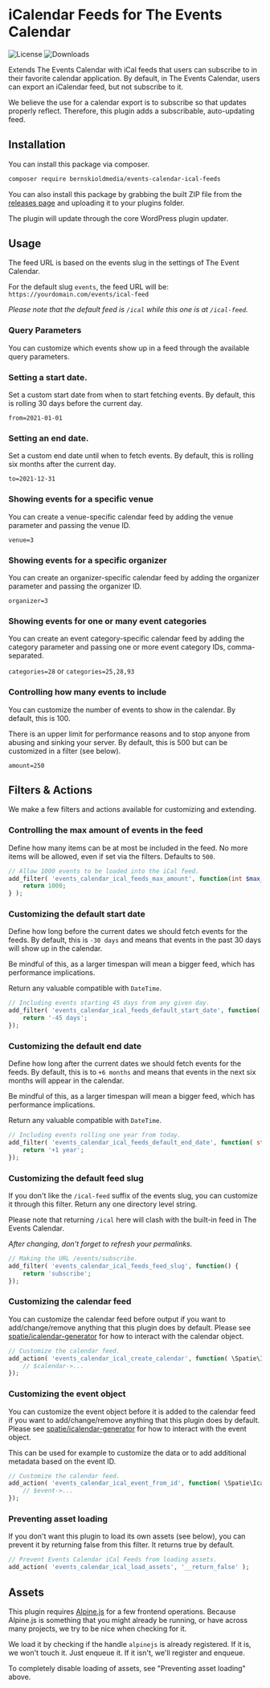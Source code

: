 # iCalendar Feeds for The Events Calendar

![License](https://img.shields.io/github/license/bernskioldmedia/events-calendar-ical-feeds) ![Downloads](https://img.shields.io/github/downloads/bernskioldmedia/events-calendar-ical-feeds/total)

Extends The Events Calendar with iCal feeds that users can subscribe to in their favorite calendar application. By default, in The Events Calendar, users can export an iCalendar
feed, but not subscribe to it.

We believe the use for a calendar export is to subscribe so that updates properly reflect. Therefore, this plugin adds a subscribable, auto-updating feed.

## Installation

You can install this package via composer.

```bash
composer require bernskioldmedia/events-calendar-ical-feeds
```

You can also install this package by grabbing the built ZIP file from the [releases page](https://github.com/bernskioldmedia/events-calendar-ical-feeds/releases) and uploading it to your plugins folder.

The plugin will update through the core WordPress plugin updater.

## Usage

The feed URL is based on the events slug in the settings of The Event Calendar.

For the default slug `events`, the feed URL will be: `https://yourdomain.com/events/ical-feed`

_Please note that the default feed is `/ical` while this one is at `/ical-feed`._

### Query Parameters

You can customize which events show up in a feed through the available query parameters.

### Setting a start date.

Set a custom start date from when to start fetching events. By default, this is rolling 30 days before the current day.

`from=2021-01-01`

### Setting an end date.

Set a custom end date until when to fetch events. By default, this is rolling six months after the current day.

`to=2021-12-31`

### Showing events for a specific venue

You can create a venue-specific calendar feed by adding the venue parameter and passing the venue ID.

`venue=3`

### Showing events for a specific organizer

You can create an organizer-specific calendar feed by adding the organizer parameter and passing the organizer ID.

`organizer=3`

### Showing events for one or many event categories

You can create an event category-specific calendar feed by adding the category parameter and passing one or more event category IDs, comma-separated.

`categories=28` or `categories=25,28,93`

### Controlling how many events to include

You can customize the number of events to show in the calendar. By default, this is 100.

There is an upper limit for performance reasons and to stop anyone from abusing and sinking your server. By default, this is 500 but can be customized in a filter (see below).

`amount=250`

## Filters & Actions

We make a few filters and actions available for customizing and extending.

### Controlling the max amount of events in the feed

Define how many items can be at most be included in the feed. No more items will be allowed, even if set via the filters. Defaults to `500`.

```php
// Allow 1000 events to be loaded into the iCal feed.
add_filter( 'events_calendar_ical_feeds_max_amount', function(int $max_events, \BernskioldMedia\WP\EventsCalendarIcalFeeds\Calendar_Feed $feed) {
	return 1000;
} );
```

### Customizing the default start date

Define how long before the current dates we should fetch events for the feeds. By default, this is `-30 days` and means that events in the past 30 days will show up in the
calendar.

Be mindful of this, as a larger timespan will mean a bigger feed, which has performance implications.

Return any valuable compatible with `DateTime`.

```php
// Including events starting 45 days from any given day.
add_filter( 'events_calendar_ical_feeds_default_start_date', function( string $start_date ) {
	return '-45 days';
});
```

### Customizing the default end date

Define how long after the current dates we should fetch events for the feeds. By default, this is to `+6 months` and means that events in the next six months will appear in the
calendar.

Be mindful of this, as a larger timespan will mean a bigger feed, which has performance implications.

Return any valuable compatible with `DateTime`.

```php
// Including events rolling one year from today.
add_filter( 'events_calendar_ical_feeds_default_end_date', function( string $end_date ) {
	return '+1 year';
});
```

### Customizing the default feed slug

If you don't like the `/ical-feed` suffix of the events slug, you can customize it through this filter. Return any one directory level string.

Please note that returning `/ical` here will clash with the built-in feed in The Events Calendar.

_After changing, don't forget to refresh your permalinks._

```php
// Making the URL /events/subscribe.
add_filter( 'events_calendar_ical_feeds_feed_slug', function() {
	return 'subscribe';
});
```

### Customizing the calendar feed

You can customize the calendar feed before output if you want to add/change/remove anything that this plugin does by default. Please see [spatie/icalendar-generator](https://github.com/spatie/icalendar-generator) for how to interact with the calendar object.

```php
// Customize the calendar feed.
add_action( 'events_calendar_ical_create_calendar', function( \Spatie\IcalendarGenerator\Components\Calendar $calendar ) {
	// $calendar->...
});
```

### Customizing the event object

You can customize the event object before it is added to the calendar feed if you want to add/change/remove anything that this plugin does by default. Please see [spatie/icalendar-generator](https://github.com/spatie/icalendar-generator) for how to interact with the event object.

This can be used for example to customize the data or to add additional metadata based on the event ID.

```php
// Customize the calendar feed.
add_action( 'events_calendar_ical_event_from_id', function( \Spatie\IcalendarGenerator\Components\Event $event, int $event_id ) {
	// $event->...
});
```

### Preventing asset loading

If you don't want this plugin to load its own assets (see below), you can prevent it by returning false from this filter. It returns true by default.

```php
// Prevent Events Calendar iCal Feeds from loading assets.
add_action( 'events_calendar_ical_load_assets', '__return_false' );
```

## Assets

This plugin requires [Alpine.js](https://alpinejs.dev) for a few frontend operations. Because Alpine.js is something that you might already be running, or have across many projects, we try to be nice when checking for it.

We load it by checking if the handle `alpinejs` is already registered. If it is, we won't touch it. Just enqueue it. If it isn't, we'll register and enqueue.

To completely disable loading of assets, see "Preventing asset loading" above.
